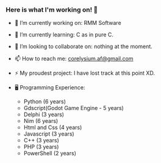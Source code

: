 ### Here is what I'm working on! 👋

- 🔭 I’m currently working on: RMM Software
- 🌱 I’m currently learning: C as in pure C.
- 👯 I’m looking to collaborate on: nothing at the moment.
- 📫 How to reach me: corelysium.af@gmail.com
- ⚡ My proudest project: I have lost track at this point XD.

- :desktop_computer: Programming Experience:
  - Python (6 years)
  - Gdscript(Godot Game Engine - 5 years)
  - Delphi (3 years)
  - Nim (6 years)
  - Html and Css (4 years)
  - Javascript (3 years)
  - C++ (3 years)
  - PHP (3 years)
  - PowerShell (2 years)
